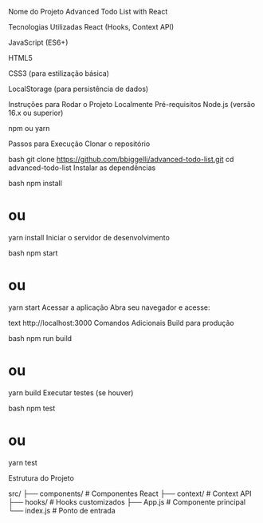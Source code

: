 Nome do Projeto
Advanced Todo List with React

Tecnologias Utilizadas
React (Hooks, Context API)

JavaScript (ES6+)

HTML5

CSS3 (para estilização básica)

LocalStorage (para persistência de dados)

Instruções para Rodar o Projeto Localmente
Pré-requisitos
Node.js (versão 16.x ou superior)

npm ou yarn

Passos para Execução
Clonar o repositório

bash
git clone https://github.com/bbiggelli/advanced-todo-list.git
cd advanced-todo-list
Instalar as dependências

bash
npm install
# ou
yarn install
Iniciar o servidor de desenvolvimento

bash
npm start
# ou
yarn start
Acessar a aplicação
Abra seu navegador e acesse:

text
http://localhost:3000
Comandos Adicionais
Build para produção

bash
npm run build
# ou
yarn build
Executar testes (se houver)

bash
npm test
# ou
yarn test


Estrutura do Projeto

src/
├── components/    # Componentes React
├── context/       # Context API
├── hooks/         # Hooks customizados
├── App.js         # Componente principal
└── index.js       # Ponto de entrada